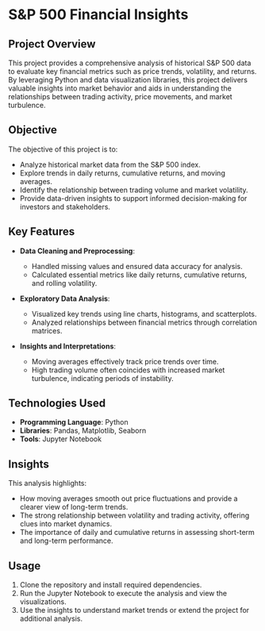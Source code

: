 # **S&P 500 Financial Insights**

## **Project Overview**  
This project provides a comprehensive analysis of historical S&P 500 data to evaluate key financial metrics such as price trends, volatility, and returns. By leveraging Python and data visualization libraries, this project delivers valuable insights into market behavior and aids in understanding the relationships between trading activity, price movements, and market turbulence.

## **Objective**  
The objective of this project is to:  
- Analyze historical market data from the S&P 500 index.  
- Explore trends in daily returns, cumulative returns, and moving averages.  
- Identify the relationship between trading volume and market volatility.  
- Provide data-driven insights to support informed decision-making for investors and stakeholders.

## **Key Features**  
- **Data Cleaning and Preprocessing**:  
  - Handled missing values and ensured data accuracy for analysis.  
  - Calculated essential metrics like daily returns, cumulative returns, and rolling volatility.  

- **Exploratory Data Analysis**:  
  - Visualized key trends using line charts, histograms, and scatterplots.  
  - Analyzed relationships between financial metrics through correlation matrices.  

- **Insights and Interpretations**:  
  - Moving averages effectively track price trends over time.  
  - High trading volume often coincides with increased market turbulence, indicating periods of instability.  

## **Technologies Used**  
- **Programming Language**: Python  
- **Libraries**: Pandas, Matplotlib, Seaborn  
- **Tools**: Jupyter Notebook  

## **Insights**  
This analysis highlights:  
- How moving averages smooth out price fluctuations and provide a clearer view of long-term trends.  
- The strong relationship between volatility and trading activity, offering clues into market dynamics.  
- The importance of daily and cumulative returns in assessing short-term and long-term performance.  

## **Usage**  
1. Clone the repository and install required dependencies.  
2. Run the Jupyter Notebook to execute the analysis and view the visualizations.  
3. Use the insights to understand market trends or extend the project for additional analysis.  

